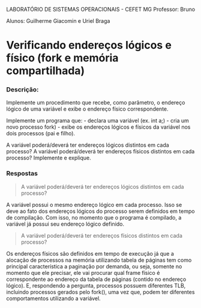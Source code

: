 
LABORATÓRIO DE SISTEMAS OPERACIONAIS - CEFET MG
Professor: Bruno

Alunos: Guilherme Giacomin e Uriel Braga


# Verificando endereços lógicos e físico (fork e memória compartilhada)
### Descrição:

Implemente um procedimento que recebe, como parâmetro, o endereço lógico de uma variável 
e exibe o endereço físico correspondente.

Implemente um programa que: - declara uma variável (ex. int a;) - cria um novo processo 
fork) - exibe os endereços lógicos e físicos da variável nos dois processos (pai e filho). 


A variável poderá/deverá ter endereços lógicos distintos em cada processo? A variável 
poderá/deverá ter endereços físicos distintos em cada processo? Implemente e explique.

### Respostas

> A variável poderá/deverá ter endereços lógicos distintos em cada processo?

A variável possui o mesmo endereço lógico em cada processo. Isso se deve ao fato dos endereços lógicos do processo serem definidos em tempo de compilação. Com isso, no momento que o programa é compilado, a variável já possui seu endereço lógico definido.

> A variável poderá/deverá ter endereços físicos distintos em cada processo? 

Os endereços físicos são definidos em tempo de execução já que a alocação de processos na memória utilizando tabela de páginas tem como principal característica a paginação por demanda, ou seja, somente no momento que ele precisar, ele vai procurar qual frame físico é correspondente ao endereço da tabela de páginas (contido no endereço lógico). E, respondendo a pergunta, processos possuem diferentes TLB, incluindo processos gerados pelo fork(), uma vez que, podem ter diferentes comportamentos utilizando a variável.
